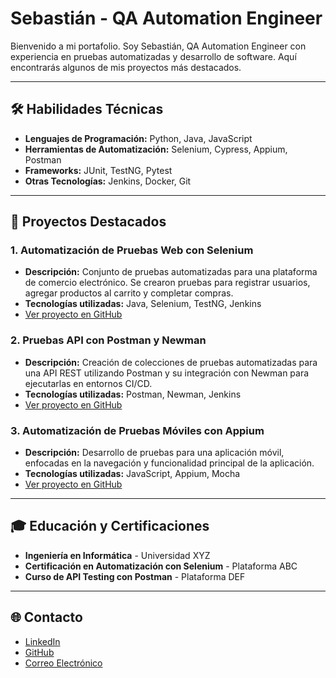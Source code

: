 <link rel="stylesheet" href="styles.css">

# Sebastián - QA Automation Engineer

Bienvenido a mi portafolio. Soy Sebastián, QA Automation Engineer con experiencia en pruebas automatizadas y desarrollo de software. Aquí encontrarás algunos de mis proyectos más destacados.

---

## 🛠️ Habilidades Técnicas
- **Lenguajes de Programación:** Python, Java, JavaScript
- **Herramientas de Automatización:** Selenium, Cypress, Appium, Postman
- **Frameworks:** JUnit, TestNG, Pytest
- **Otras Tecnologías:** Jenkins, Docker, Git

---

## 🚀 Proyectos Destacados

### 1. **Automatización de Pruebas Web con Selenium**
   - **Descripción:** Conjunto de pruebas automatizadas para una plataforma de comercio electrónico. Se crearon pruebas para registrar usuarios, agregar productos al carrito y completar compras.
   - **Tecnologías utilizadas:** Java, Selenium, TestNG, Jenkins
   - [Ver proyecto en GitHub](https://github.com/tuusuario/proyecto1)

### 2. **Pruebas API con Postman y Newman**
   - **Descripción:** Creación de colecciones de pruebas automatizadas para una API REST utilizando Postman y su integración con Newman para ejecutarlas en entornos CI/CD.
   - **Tecnologías utilizadas:** Postman, Newman, Jenkins
   - [Ver proyecto en GitHub](https://github.com/tuusuario/proyecto2)

### 3. **Automatización de Pruebas Móviles con Appium**
   - **Descripción:** Desarrollo de pruebas para una aplicación móvil, enfocadas en la navegación y funcionalidad principal de la aplicación.
   - **Tecnologías utilizadas:** JavaScript, Appium, Mocha
   - [Ver proyecto en GitHub](https://github.com/tuusuario/proyecto3)

---

## 🎓 Educación y Certificaciones
- **Ingeniería en Informática** - Universidad XYZ
- **Certificación en Automatización con Selenium** - Plataforma ABC
- **Curso de API Testing con Postman** - Plataforma DEF

---

## 🌐 Contacto
- [LinkedIn](https://linkedin.com/in/tuusuario)
- [GitHub](https://github.com/tuusuario)
- [Correo Electrónico](mailto:tucorreo@example.com)
